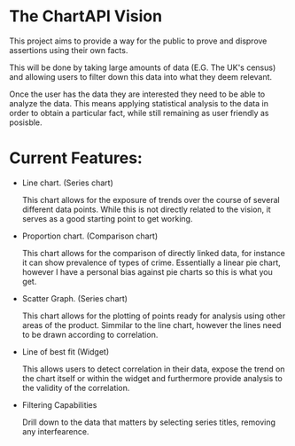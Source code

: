 # The ChartAPI Vision
This project aims to provide a way for the public to prove and disprove assertions using their own facts.

This will be done by taking large amounts of data (E.G. The UK's census) and allowing users to filter down this data into what they deem relevant. 

Once the user has the data they are interested they need to be able to analyze the data. This means applying statistical analysis to the data in order to obtain a particular fact, while still remaining as user friendly as posisble.

# Current Features:
- Line chart. (Series chart)

  This chart allows for the exposure of trends over the course of several different data points.
  While this is not directly related to the vision, it serves as a good starting point to get working.
- Proportion chart. (Comparison chart)

  This chart allows for the comparison of directly linked data, for instance it can show prevalence of types of crime.
  Essentially a linear pie chart, however I have a personal bias against pie charts so this is what you get.
- Scatter Graph. (Series chart)

  This chart allows for the plotting of points ready for analysis using other areas of the product.
  Simmilar to the line chart, however the lines need to be drawn according to correlation.
- Line of best fit (Widget)

  This allows users to detect correlation in their data, expose the trend on the chart itself or within the widget and furthermore provide analysis to the validity of the correlation.
- Filtering Capabilities

  Drill down to the data that matters by selecting series titles, removing any interfearence. 
